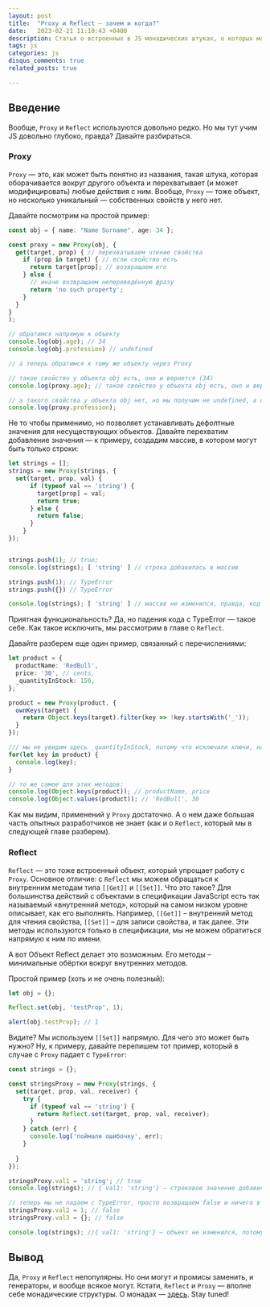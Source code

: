 ```yaml
---
layout: post
title:  "Proxy и Reflect — зачем и когда?"
date:   2023-02-21 11:10:43 +0400
description: Статья о встроенных в JS монадических штуках, о которых мало кто знает — Proxy и Reflect
tags: js
categories: js
disqus_comments: true
related_posts: true

---
```


## Введение

Вообще, `Proxy` и `Reflect` используются довольно редко. Но мы тут учим JS довольно глубоко, правда? Давайте разбираться.

### Proxy

`Proxy` — это, как может быть понятно из названия, такая штука, которая оборачивается вокруг другого объекта и перехватывает (и может модифицировать) любые действия с ним. Вообще, `Proxy` — тоже объект, но несколько уникальный — собственных свойств у него нет.

Давайте посмотрим на простой пример:

```ts
const obj = { name: "Name Surname", age: 34 };

const proxy = new Proxy(obj, {
  get(target, prop) { // перехватываем чтение свойства
    if (prop in target) { // если свойство есть
      return target[prop]; // возвращаем его
    } else {
      // иначе возвращаем непереведённую фразу
      return 'no such property';
    }
  }
}
);

// обратимся напрямую к объекту
console.log(obj.age); // 34
console.log(obj.profession) // undefined

// а теперь обратимся к тому же объекту через Proxy

// такое свойство у объекта obj есть, оно и вернется (34)
console.log(proxy.age); // такое свойство у объекта obj есть, оно и вернется (34)

// а такого свойства у объекта obj нет, но мы получим не undefined, а строку 'no such property'
console.log(proxy.profession);
```

Не то чтобы применимо, но позволяет устанавливать дефолтные значения для несуществующих объектов.
Давайте перехватим добавление значения — к примеру, создадим массив, в котором могут быть только строки:

```ts
let strings = [];
strings = new Proxy(strings, { 
  set(target, prop, val) { 
      if (typeof val == 'string') {
        target[prop] = val;
        return true;
      } else {
        return false;
      }
    }
});


strings.push(1); // true;
console.log(strings); [ 'string' ] // строка добавилась в массив

strings.push(1); // TypeError
strings.push({}) // TypeError

console.log(strings); [ 'string' ] // массив не изменился, правда, код не дойдет сюда и упадет с TypeError
```

Приятная функциональность? Да, но падения кода с TypeError — такое себе. Как такое исключить, мы рассмотрим в главе о `Reflect`.

Давайте разберем еще один пример, связанный с перечислениями:

```ts
let product = {
  productName: 'RedBull',
  price: '30', // cents,
  _quantityInStock: 150,
};

product = new Proxy(product, {
  ownKeys(target) {
    return Object.keys(target).filter(key => !key.startsWith('_'));
  }
});

/// мы не увидим здесь _quantityInStock, потому что исключили ключи, начинающиеся с _
for(let key in product) {
  console.log(key);
}

// то же самое для этих методов:
console.log(Object.keys(product)); // productName, price
console.log(Object.values(product)); // 'RedBull', 30
```

Как мы видим, применений у `Proxy` достаточно. А о нем даже большая часть опытных разработчиков не знает (как и о `Reflect`, который мы в следующей главе разберем).

### Reflect

`Reflect` — это тоже встроенный объект, который упрощает работу с `Proxy`. Основное отличие: с `Reflect` мы можем обращаться к внутренним методам типа `[[Get]]` и `[[Set]]`. Что это такое? Для большинства действий с объектами в спецификации JavaScript есть так называемый «внутренний метод», который на самом низком уровне описывает, как его выполнять. Например, `[[Get]]` – внутренний метод для чтения свойства, `[[Set]]` – для записи свойства, и так далее. Эти методы используются только в спецификации, мы не можем обратиться напрямую к ним по имени.

А вот Объект Reflect делает это возможным. Его методы – минимальные обёртки вокруг внутренних методов.

Простой пример (хоть и не очень полезный):

```ts
let obj = {};

Reflect.set(obj, 'testProp', 1);

alert(obj.testProp); // 1
```

Видите? Мы используем `[[Set]]` напрямую. Для чего это может быть нужно? Ну, к примеру, давайте перепишем тот пример, который в случае с `Proxy` падает с `TypeError`:

```ts
const strings = {};

const stringsProxy = new Proxy(strings, {
  set(target, prop, val, receiver) {
    try {
      if (typeof val == 'string') {
        return Reflect.set(target, prop, val, receiver);
      }
    } catch (err) {
      console.log('поймали ошибочку', err);
    }
    
  }
});

stringsProxy.val1 = 'string'; // true
console.log(strings); // { val1: 'string'} — строковое значение добавилось в объеет

// теперь мы не падаем с TypeError, просто возвращаем false и ничего в массив не добавляем
stringsProxy.val2 = 1; // false
stringsProxy.val3 = {}; // false

console.log(strings); //{ val1: 'string'} — объект не изменился, потому что мы пытались добавить нестроковые значения
```

## Вывод

Да, `Proxy` и `Reflect` непопулярны. Но они могут и промисы заменить, и генераторы, и вообще всякое могут. Кстати, `Reflect` и `Proxy` — вполне себе монадические структуры. О монадах — [здесь](https://sptm.dev/2023/monads-in.js/). Stay tuned!

